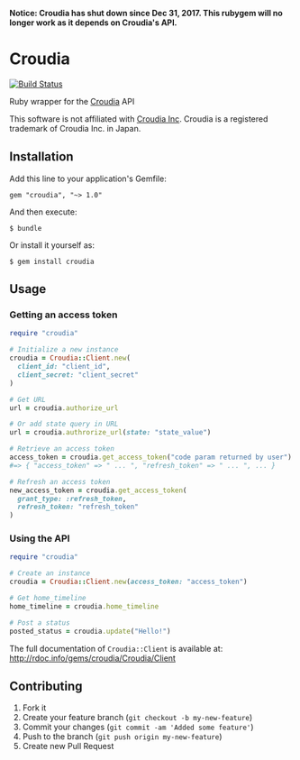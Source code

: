 **Notice: Croudia has shut down since Dec 31, 2017.
This rubygem will no longer work as it depends on Croudia's API.**

# Croudia

[![Build Status](https://travis-ci.org/wktk/croudia-gem.png)](https://travis-ci.org/wktk/croudia-gem)

Ruby wrapper for the [Croudia](https://croudia.com) API

This software is not affiliated with [Croudia Inc](http://croudia.co.jp/).
Croudia is a registered trademark of Croudia Inc. in Japan.

## Installation

Add this line to your application's Gemfile:

    gem "croudia", "~> 1.0"

And then execute:

    $ bundle

Or install it yourself as:

    $ gem install croudia

## Usage

### Getting an access token

``` ruby
require "croudia"

# Initialize a new instance
croudia = Croudia::Client.new(
  client_id: "client_id",
  client_secret: "client_secret"
)

# Get URL
url = croudia.authorize_url

# Or add state query in URL
url = croudia.authrorize_url(state: "state_value")

# Retrieve an access token
access_token = croudia.get_access_token("code param returned by user")
#=> { "access_token" => " ... ", "refresh_token" => " ... ", ... }

# Refresh an access token
new_access_token = croudia.get_access_token(
  grant_type: :refresh_token,
  refresh_token: "refresh_token"
)
```

### Using the API

``` ruby
require "croudia"

# Create an instance
croudia = Croudia::Client.new(access_token: "access_token")

# Get home_timeline
home_timeline = croudia.home_timeline

# Post a status
posted_status = croudia.update("Hello!")
```

The full documentation of `Croudia::Client` is available at:
http://rdoc.info/gems/croudia/Croudia/Client

## Contributing

1. Fork it
2. Create your feature branch (`git checkout -b my-new-feature`)
3. Commit your changes (`git commit -am 'Added some feature'`)
4. Push to the branch (`git push origin my-new-feature`)
5. Create new Pull Request
